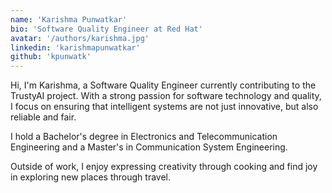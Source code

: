 ```yaml
---
name: 'Karishma Punwatkar'
bio: 'Software Quality Engineer at Red Hat'
avatar: '/authors/karishma.jpg'
linkedin: 'karishmapunwatkar'
github: 'kpunwatk'
---
```

Hi, I'm Karishma, a Software Quality Engineer currently contributing to the TrustyAI project. With a strong passion for software technology and quality, I focus on ensuring that intelligent systems are not just innovative, but also reliable and fair.

I hold a Bachelor's degree in Electronics and Telecommunication Engineering and a Master's in Communication System Engineering.

Outside of work, I enjoy expressing creativity through cooking and find joy in exploring new places through travel.